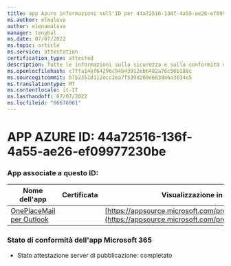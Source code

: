 ```yaml
---
title: app Azure informazioni sull'ID per 44a72516-136f-4a55-ae26-ef09977230be
ms.author: elmalova
author: elenamalova
manager: tonybal
ms.date: 07/07/2022
ms.topic: article
ms.service: attestation
certification_type: attested
description: Tutte le informazioni sulla sicurezza e sulla conformità disponibili per 44a72516-136f-4a55-ae26-ef09977230be.
ms.openlocfilehash: c7ffa14ef64296c94b43912eb6482a76c56b188c
ms.sourcegitcommit: b752351d112ecc2ea7f539d200e6638a6a3034e5
ms.translationtype: MT
ms.contentlocale: it-IT
ms.lasthandoff: 07/07/2022
ms.locfileid: "66676961"
---
```

# <a name="azure-app-id-44a72516-136f-4a55-ae26-ef09977230be"></a>APP AZURE ID: 44a72516-136f-4a55-ae26-ef09977230be


### <a name="apps-associated-with-this-id"></a>App associate a questo ID:
| **Nome dell'app** | **Certificata** | **Visualizzazione in AppSource** |
|--------------|---------------|-----------------------|
| [OnePlaceMail per Outlook](../forward/WA104380723.md) |  | [https://appsource.microsoft.com/product/office/WA104380723](https://appsource.microsoft.com/product/office/WA104380723) |

### <a name="microsoft-365-app-compliance-status"></a>Stato di conformità dell'app Microsoft 365
- Stato attestazione server di pubblicazione: completato
